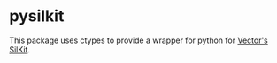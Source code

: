 # pysilkit

This package uses ctypes to provide a wrapper for python for [Vector's SilKit](https://github.com/vectorgrp/sil-kit).
